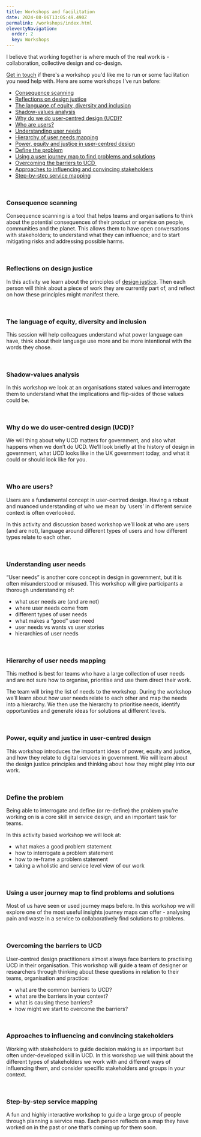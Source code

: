 ```yaml
---
title: Workshops and facilitation
date: 2024-08-06T13:05:49.490Z
permalink: /workshops/index.html
eleventyNavigation:
  order: 2
  key: Workshops
---
```

I believe that working together is where much of the real work is - collaboration, collective design and co-design.

[G﻿et in touch](https://www.claragreo.com/contact/) if there's a workshop you'd like me to run or some facilitation you need help with. Here are some workshops I've run before:

* [Consequence scanning](#consequence)
* [Reflections on design justice](#justice)
* [The language of equity, diversity and inclusion](#language)
* [Shadow-values analysis](#values)
* [Why do we do user-centred design (UCD)?](#why)
* [Who are users?](#users)
* [Understanding user needs](#needs)
* [Hierarchy of user needs mapping](#hierarchy)
* [Power, equity and justice in user-centred design](#power)
* [Define the problem](#problem)
* [Using a user journey map to find problems and solutions](#journey)
* [Overcoming the barriers to UCD ](#barriers)
* [Approaches to influencing and convincing stakeholders](#influencing)
* [Step-by-step service mapping](#mapping)

<br/>

<a name="consequence"> </a>

### Consequence scanning

Consequence scanning is a tool that helps teams and organisations to think about the potential consequences of their product or service on people, communities and the planet. This allows them to have open conversations with stakeholders; to understand what they can influence; and to start mitigating risks and addressing possible harms.

<br/>

<a name="justice"> </a>

### Reflections on design justice

In this activity we learn about the principles of [design justice](https://designjustice.org/read-the-principles). Then each person will think about a piece of work they are currently part of, and reflect on how these principles might manifest there.

<br/>

<a name="language"> </a>

### The language of equity, diversity and inclusion

This session will help colleagues understand what power language can have, think about their language use more and be more intentional with the words they chose.

<br/>

<a name="shadow"> </a>

### Shadow-values analysis

In this workshop we look at an organisations stated values and interrogate them to understand what the implications and flip-sides of those values could be.

<br/>

<a name="why"> </a>

### Why do we do user-centred design (UCD)?

We will thing about why UCD matters for government, and also what happens when we don’t do UCD. We’ll look briefly at the history of design in government, what UCD looks like in the UK government today, and what it could or should look like for you.

<br/>

<a name="users"> </a>

### Who are users?

Users are a fundamental concept in user-centred design. Having a robust and nuanced understanding of who we mean by ‘users’ in different service context is often overlooked. 

In this activity and discussion based workshop we’ll look at who are users (and are not), language around different types of users and how different types relate to each other.

<br/>

<a name="needs"> </a>

### Understanding user needs

“User needs” is another core concept in design in government, but it is often misunderstood or misused. This workshop will give participants a thorough understanding of:

* what user needs are (and are not)
* where user needs come from 
* different types of user needs
* what makes a “good” user need
* user needs vs wants vs user stories
* hierarchies of user needs

<br/>

<a name="hierarchy"> </a>

### Hierarchy of user needs mapping

This method is best for teams who have a large collection of user needs and are not sure how to organise, prioritise and use them direct their work. 

The team will bring the list of needs to the workshop. During the workshop we’ll learn about how user needs relate to each other and map the needs into a hierarchy. We then use the hierarchy to prioritise needs, identify opportunities and generate ideas for solutions at different levels.

<br/>

<a name="power"> </a>

### Power, equity and justice in user-centred design

This workshop introduces the important ideas of power, equity and justice, and how they relate to digital services in government. We will learn about the design justice principles and thinking about how they might play into our work.

<br/>

<a name="problem"> </a>

### Define the problem

Being able to interrogate and define (or re-define) the problem you’re working on is a core skill in service design, and an important task for teams. 

In this activity based workshop we will look at:

* what makes a good problem statement
* how to interrogate a problem statement
* how to re-frame a problem statement
* taking a wholistic and service level view of our work

<br/>

<a name="journey"> </a>

### Using a user journey map to find problems and solutions

Most of us have seen or used journey maps before. In this workshop we will explore one of the most useful insights journey maps can offer - analysing pain and waste in a service to collaboratively find solutions to problems.

<br/>

<a name="barriers"> </a>

### Overcoming the barriers to UCD

User-centred design practitioners almost always face barriers to practising UCD in their organisation. This workshop will guide a team of designer or researchers through thinking about these questions in relation to their teams, organisation and practice:

* what are the common barriers to UCD?
* what are the barriers in your context?
* what is causing these barriers?
* how might we start to overcome the barriers?

<br />

<a name="influencing"> </a>

### Approaches to influencing and convincing stakeholders

Working with stakeholders to guide decision making is an important but often under-developed skill in UCD. In this workshop we will think about the different types of stakeholders we work with and different ways of influencing them, and consider specific stakeholders and groups in your context.

<br />

<a name="mapping"> </a>

### Step-by-step service mapping

A fun and highly interactive workshop to guide a large group of people through planning a service map. Each person reflects on a map they have worked on in the past or one that’s coming up for them soon.